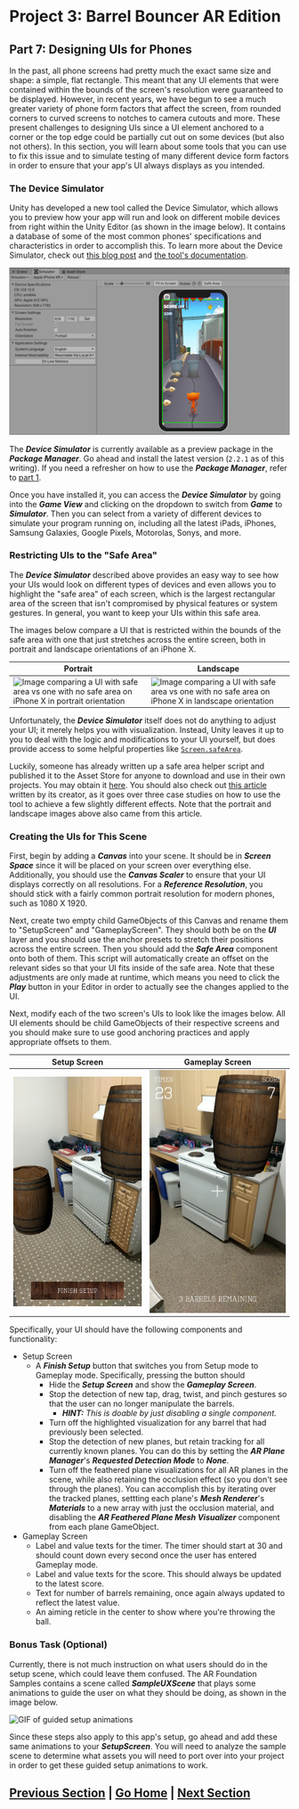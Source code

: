 # Project 3: Barrel Bouncer AR Edition

## Part 7: Designing UIs for Phones

In the past, all phone screens had pretty much the exact same size and shape: a simple, flat rectangle. This meant that any UI elements that were contained within the bounds of the screen's resolution were guaranteed to be displayed. However, in recent years, we have begun to see a much greater variety of phone form factors that affect the screen, from rounded corners to curved screens to notches to camera cutouts and more. These present challenges to designing UIs since a UI element anchored to a corner or the top edge could be partially cut out on some devices (but also not others). In this section, you will learn about some tools that you can use to fix this issue and to simulate testing of many different device form factors in order to ensure that your app's UI always displays as you intended.

### The Device Simulator

Unity has developed a new tool called the Device Simulator, which allows you to preview how your app will run and look on different mobile devices from right within the Unity Editor (as shown in the image below). It contains a database of some of the most common phones' specifications and characteristics in order to accomplish this. To learn more about the Device Simulator, check out [this blog post](https://blogs.unity3d.com/2019/09/27/speed-up-mobile-iteration-with-the-new-device-simulator/) and [the tool's documentation](https://docs.unity3d.com/Packages/com.unity.device-simulator@latest/).

![Screenshot of Unity's Device Simulator](images/device-simulator.png)

The _**Device Simulator**_ is currently available as a preview package in the _**Package Manager**_. Go ahead and install the latest version (`2.2.1` as of this writing). If you need a refresher on how to use the _**Package Manager**_, refer to [part 1](../configuration/#packages-via-the-package-manager).

Once you have installed it, you can access the _**Device Simulator**_ by going into the _**Game View**_ and clicking on the dropdown to switch from _**Game**_ to _**Simulator**_. Then you can select from a variety of different devices to simulate your program running on, including all the latest iPads, iPhones, Samsung Galaxies, Google Pixels, Motorolas, Sonys, and more.

### Restricting UIs to the "Safe Area"

The _**Device Simulator**_ described above provides an easy way to see how your UIs would look on different types of devices and even allows you to highlight the "safe area" of each screen, which is the largest rectangular area of the screen that isn't compromised by physical features or system gestures. In general, you want to keep your UIs within this safe area.

The images below compare a UI that is restricted within the bounds of the safe area with one that just stretches across the entire screen, both in portrait and landscape orientations of an iPhone X.

| Portrait | Landscape |
| ------------- | ------------- |
| ![Image comparing a UI with safe area vs one with no safe area on iPhone X in portrait orientation](https://connect-prd-cdn.unity.com/p/images/3a635dee-d0e8-410d-b4a3-580d28b63c77_TST_PO.png) |  ![Image comparing a UI with safe area vs one with no safe area on iPhone X in landscape orientation](https://connect-prd-cdn.unity.com/p/images/c3e10358-8d72-480e-ba97-629f51fdc467_TST_LSL.png) |

Unfortunately, the _**Device Simulator**_ itself does not do anything to adjust your UI; it merely helps you with visualization. Instead, Unity leaves it up to you to deal with the logic and modifications to your UI yourself, but does provide access to some helpful properties like [`Screen.safeArea`](https://docs.unity3d.com/ScriptReference/Screen-safeArea.html).

Luckily, someone has already written up a safe area helper script and published it to the Asset Store for anyone to download and use in their own projects. You may obtain it [here](https://assetstore.unity.com/packages/tools/gui/safe-area-helper-130488). You should also check out [this article](https://connect.unity.com/p/updating-your-gui-for-the-iphone-x-and-other-notched-devices) written by its creator, as it goes over three case studies on how to use the tool to achieve a few slightly different effects. Note that the portrait and landscape images above also came from this article.

### Creating the UIs for This Scene

First, begin by adding a _**Canvas**_ into your scene. It should be in _**Screen Space**_ since it will be placed on your screen over everything else. Additionally, you should use the _**Canvas Scaler**_ to ensure that your UI displays correctly on all resolutions. For a _**Reference Resolution**_, you should stick with a fairly common portrait resolution for modern phones, such as 1080 X 1920.

Next, create two empty child GameObjects of this Canvas and rename them to "SetupScreen" and "GameplayScreen". They should both be on the _**UI**_ layer and you should use the anchor presets to stretch their positions across the entire screen. Then you should add the _**Safe Area**_ component onto both of them. This script will automatically create an offset on the relevant sides so that your UI fits inside of the safe area. Note that these adjustments are only made at runtime, which means you need to click the _**Play**_ button in your Editor in order to actually see the changes applied to the UI.

Next, modify each of the two screen's UIs to look like the images below. All UI elements should be child GameObjects of their respective screens and you should make sure to use good anchoring practices and apply appropriate offsets to them.

| Setup Screen | Gameplay Screen |
| ------------- | ------------- |
| ![Image showing setup screen UI](images/setup-screen.png) | ![Image showing gameplay screen UI](images/gameplay-screen.png) |

Specifically, your UI should have the following components and functionality:

- Setup Screen
  - A _**Finish Setup**_ button that switches you from Setup mode to Gameplay mode. Specifically, pressing the button should
    - Hide the _**Setup Screen**_ and show the _**Gameplay Screen**_.
    - Stop the detection of new tap, drag, twist, and pinch gestures so that the user can no longer manipulate the barrels.
      - _**HINT:** This is doable by just disabling a single component._
    - Turn off the highlighted visualization for any barrel that had previously been selected.
    - Stop the detection of new planes, but retain tracking for all currently known planes. You can do this by setting the _**AR Plane Manager**_'s _**Requested Detection Mode**_ to _**None**_.
    - Turn off the feathered plane visualizations for all AR planes in the scene, while also retaining the occlusion effect (so you don't see through the planes). You can accomplish this by iterating over the tracked planes, settting each plane's _**Mesh Renderer**_'s _**Materials**_ to a new array with just the occlusion material, and disabling the _**AR Feathered Plane Mesh Visualizer**_ component from each plane GameObject.
- Gameplay Screen
  - Label and value texts for the timer. The timer should start at 30 and should count down every second once the user has entered Gameplay mode.
  - Label and value texts for the score. This should always be updated to the latest score.
  - Text for number of barrels remaining, once again always updated to reflect the latest value.
  - An aiming reticle in the center to show where you're throwing the ball.

### Bonus Task (Optional)

Currently, there is not much instruction on what users should do in the setup scene, which could leave them confused. The AR Foundation Samples contains a scene called _**SampleUXScene**_ that plays some animations to guide the user on what they should be doing, as shown in the image below.

![GIF of guided setup animations](images/setup-animation.gif)

Since these steps also apply to this app's setup, go ahead and add these same animations to your _**SetupScreen**_. You will need to analyze the sample scene to determine what assets you will need to port over into your project in order to get these guided setup animations to work.

## [Previous Section](../lighting) | [Go Home](..) | [Next Section](../gameplay-mode)
